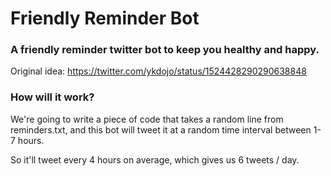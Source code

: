 # Friendly Reminder Bot

### A friendly reminder twitter bot to keep you healthy and happy.

Original idea: https://twitter.com/ykdojo/status/1524428290290638848

### How will it work?

We're going to write a piece of code that takes a random line from reminders.txt, and this bot will tweet it at a random time interval between 1-7 hours.

So it'll tweet every 4 hours on average, which gives us 6 tweets / day.
